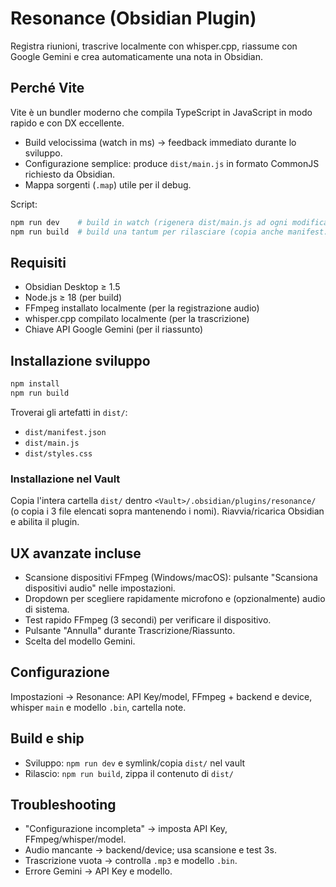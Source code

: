 # Resonance (Obsidian Plugin)

Registra riunioni, trascrive localmente con whisper.cpp, riassume con Google Gemini e crea automaticamente una nota in Obsidian.

## Perché Vite
Vite è un bundler moderno che compila TypeScript in JavaScript in modo rapido e con DX eccellente.
- Build velocissima (watch in ms) → feedback immediato durante lo sviluppo.
- Configurazione semplice: produce `dist/main.js` in formato CommonJS richiesto da Obsidian.
- Mappa sorgenti (`.map`) utile per il debug.

Script:
```bash
npm run dev    # build in watch (rigenera dist/main.js ad ogni modifica)
npm run build  # build una tantum per rilasciare (copia anche manifest.json e styles.css in dist/)
```

## Requisiti
- Obsidian Desktop ≥ 1.5
- Node.js ≥ 18 (per build)
- FFmpeg installato localmente (per la registrazione audio)
- whisper.cpp compilato localmente (per la trascrizione)
- Chiave API Google Gemini (per il riassunto)

## Installazione sviluppo
```bash
npm install
npm run build
```
Troverai gli artefatti in `dist/`:
- `dist/manifest.json`
- `dist/main.js`
- `dist/styles.css`

### Installazione nel Vault
Copia l'intera cartella `dist/` dentro `<Vault>/.obsidian/plugins/resonance/` (o copia i 3 file elencati sopra mantenendo i nomi). Riavvia/ricarica Obsidian e abilita il plugin.

## UX avanzate incluse
- Scansione dispositivi FFmpeg (Windows/macOS): pulsante "Scansiona dispositivi audio" nelle impostazioni.
- Dropdown per scegliere rapidamente microfono e (opzionalmente) audio di sistema.
- Test rapido FFmpeg (3 secondi) per verificare il dispositivo.
- Pulsante "Annulla" durante Trascrizione/Riassunto.
- Scelta del modello Gemini.

## Configurazione
Impostazioni → Resonance: API Key/model, FFmpeg + backend e device, whisper `main` e modello `.bin`, cartella note.

## Build e ship
- Sviluppo: `npm run dev` e symlink/copia `dist/` nel vault
- Rilascio: `npm run build`, zippa il contenuto di `dist/`

## Troubleshooting
- "Configurazione incompleta" → imposta API Key, FFmpeg/whisper/model.
- Audio mancante → backend/device; usa scansione e test 3s.
- Trascrizione vuota → controlla `.mp3` e modello `.bin`.
- Errore Gemini → API Key e modello.
